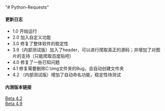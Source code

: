"# Python-Requests" 
#### 更新日志
* 1.0 开始运行  
* 2.0 加入自定义功能  
* 3.0 修复了整体软件的稳定性  
* 3.9（内部测试版）加入了header，可以进行爬取真正的源码；并增加了对图片的支持（只能爬取百度贴吧）  
* 4.0 修复了一些已知问题  
* 4.1 修复需要删除C:\img文件夹的Bug，会自动创建文件夹  
* 4.2 （内部测试版）增加了自动命名功能，稳定性待测试  

#### 内测版本链接
[Beta 4.2](https://github.com/chengzhilin2021/Python-Requests/blob/main/beta/beta4.2.py)  
[Beta 4.9](https://github.com/chengzhilin2021/Python-Requests/blob/main/beta/beta4.9.py)  

